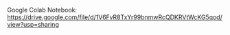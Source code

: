 Google Colab Notebook: https://drive.google.com/file/d/1V6FvR8TxYr99bnmwRcQDKRVtWcKG5qod/view?usp=sharing
